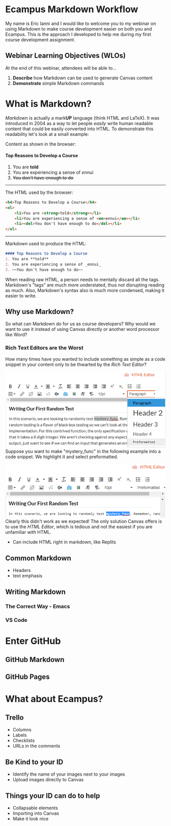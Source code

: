 # Ecampus Markdown Workflow

My name is Eric Ianni and I would like to welcome you to my webinar on using Markdown to make course development easier on both you and Ecampus. This is the approach I developed to help me during my first course development assignment.

##  Webinar Learning Objectives (WLOs)

At the end of this webinar, attendees will be able to...

1. **Describe** how Markdown can be used to generate Canvas content
2. **Demonstrate** simple Markdown commands

# What is Markdown?

_Markdown_ is actually a mark**UP** language (think HTML and LaTeX). It was introduced in 2004 as a way to let people _easily_ write human readable content that could be easily converted into HTML. To demonstrate this readability let's look at a small example:

Content as shown in the browser:
#### Top Reasons to Develop a Course
1. You are **told**
2. You are experiencing a sense of _ennui_
3. ~~You don't have enough to do~~
___
The HTML used by the browser:

```HTML
<h4>Top Reasons to Develop a Course</h4>
<ol>
	<li>You are <strong>told</strong></li>
	<li>You are experiencing a sense of <em>ennui</em></li>
	<li><del>You don't have enough to do</del></li>
</ol>

```
___
Markdown used to produce the HTML:

```markdown
#### Top Reasons to Develop a Course
1. You are **told**
2. You are experiencing a sense of _ennui_
3. ~~You don't have enough to do~~

```

When reading raw HTML, a person needs to mentally discard all the tags. Markdown's "tags" are much more understated, thus not disrupting reading as much. Also, Markdown's syntax also is much more condensed, making it easier to write.

## Why use Markdown?

So what can Markdown do for us as course developers? Why would we want to use it instead of using Canvas directly or another word processor like Word?

### Rich Text Editors are the Worst

How many times have you wanted to include something as simple as a code snippet in your content only to be thwarted by the _Rich Text Editor_?

![Let's change this to code!](./images/rich_text1.png)  
Suppose you want to make "mystery_func" in the following example into a code snippet. We highlight it and select preformatted.

![Curses!](./images/rich_text2.png)  
Clearly this didn't work as we expected! The only solution Canvas offers is to use the _HTML Editor_, which is tedious and not the easiest if you are unfamiliar with HTML.

* Can include HTML right in markdown, like Replits

## Common Markdown
* Headers
* text emphasis

## Writing Markdown
### The Correct Way - Emacs
### VS Code

# Enter GitHub
## GitHub Markdown
## GitHub Pages

# What about Ecampus?

## Trello

* Columns
* Labels
* Checklists
* URLs in the comments

## Be Kind to your ID

* Identify the name of your images next to your images
* Upload images directly to Canvas

## Things your ID can do to help

* Collapsable elements
* Importing into Canvas
* Make it look nice



